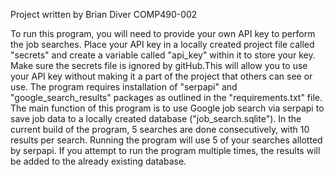 Project written by Brian Diver
COMP490-002

To run this program, you will need to provide your own API key to perform the job searches. Place your API key in a 
locally created project file called "secrets" and create a variable called "api_key" within it to store your key. 
Make sure the secrets file is ignored by gitHub.This will allow you to use your API key without making it a part of the 
project that others can see or use.
The program requires installation of "serpapi" and "google_search_results" packages as outlined in the 
"requirements.txt" file.
The main function of this program is to use Google job search via serpapi to save job data to a locally created database
("job_search.sqlite"). 
In the current build of the program, 5 searches are done consecutively, with 10 results per search. Running the program
will use 5 of your searches allotted by serpapi. If you attempt to run the program multiple times, the results will be 
added to the already existing database.
